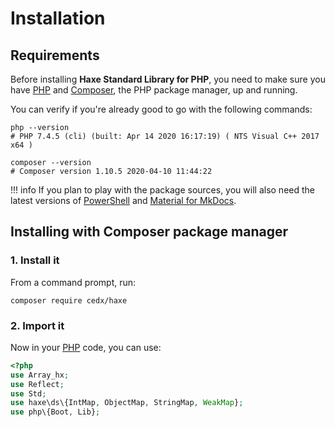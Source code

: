 # Installation

## Requirements
Before installing **Haxe Standard Library for PHP**, you need to make sure you have [PHP](https://www.php.net)
and [Composer](https://getcomposer.org), the PHP package manager, up and running.

You can verify if you're already good to go with the following commands:

``` shell
php --version
# PHP 7.4.5 (cli) (built: Apr 14 2020 16:17:19) ( NTS Visual C++ 2017 x64 )

composer --version
# Composer version 1.10.5 2020-04-10 11:44:22
```

!!! info
	If you plan to play with the package sources, you will also need the latest versions of
	[PowerShell](https://docs.microsoft.com/en-us/powershell) and [Material for MkDocs](https://squidfunk.github.io/mkdocs-material).

## Installing with Composer package manager

### 1. Install it
From a command prompt, run:

``` shell
composer require cedx/haxe
```

### 2. Import it
Now in your [PHP](https://www.php.net) code, you can use:

``` php
<?php
use Array_hx;
use Reflect;
use Std;
use haxe\ds\{IntMap, ObjectMap, StringMap, WeakMap};
use php\{Boot, Lib};
```
